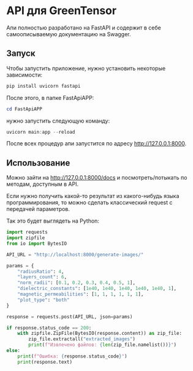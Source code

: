 # API для GreenTensor

Апи полностью разработано на FastAPI и содержит в себе самоописываемую документацию на Swagger.

## Запуск

Чтобы запустить приложение, нужно установить некоторые зависимости:

```powershell
pip install uvicorn fastapi
```

После этого, в папке FastApiAPP:

```powershell
cd FastApiAPP
```

нужно запустить следующую команду:

```powershell
uvicorn main:app --reload
```

После всех процедур апи запустится по адресу http://127.0.0.1:8000.

## Использование

Можно зайти на http://127.0.0.1:8000/docs и посмотреть/потыкать по методам, доступным в API.

Если нужно получить какой-то результат из какого-нибудь языка программирования, то можно сделать классический request с передачей параметров.

Так это будет выглядеть на Python:

```python
import requests
import zipfile
from io import BytesIO

API_URL = "http://localhost:8000/generate-images/"

params = {
    "radiusRatio": 4,
    "layers_count": 6,
    "norm_radii": [0.1, 0.2, 0.3, 0.4, 0.5, 1],
    "dielectric_constants": [1e40, 1e40, 1e40, 1e40, 1e40, 1],
    "magnetic_permeabilities": [1, 1, 1, 1, 1, 1],
    "plot_type": "both"
}

response = requests.post(API_URL, json=params)

if response.status_code == 200:
    with zipfile.ZipFile(BytesIO(response.content)) as zip_file:
        zip_file.extractall("extracted_images")
        print(f"Извлечено файлов: {len(zip_file.namelist())}")
else:
    print(f"Ошибка: {response.status_code}")
    print(response.text)
```
